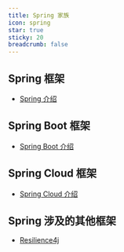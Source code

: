 ```yaml
---
title: Spring 家族
icon: spring
star: true
sticky: 20
breadcrumb: false
---
```


## Spring 框架

- [Spring 介绍](spring/readme.md)

## Spring Boot 框架

- [Spring Boot 介绍](boot/readme.md)

## Spring Cloud 框架

- [Spring Cloud 介绍](cloud/readme.md)

## Spring 涉及的其他框架

- [Resilience4j](resilience4j/resilience4j.md)